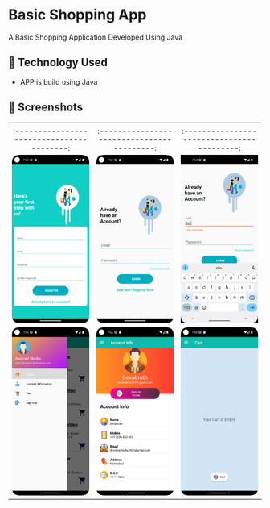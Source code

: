 # Basic Shopping App

A Basic Shopping Application Developed Using Java

## 🚀 Technology Used

* APP is build using Java

## 📸 Screenshots

||||
|:----------------------------------------:|:-----------------------------------------:|:-----------------------------------------: |
||||
|:----------------------------------------:|:-----------------------------------------:|:-----------------------------------------: |
| ![Imgur](Screenshots/1.png) | ![Imgur](Screenshots/2.png) | ![Imgur](Screenshots/3.png) | ![Imgur](Screenshots/4.png) |
|  ![Imgur](Screenshots/5.png) | ![Imgur](Screenshots/6.png) | ![Imgur](Screenshots/7.png) |  ![Imgur](Screenshots/8.png)
